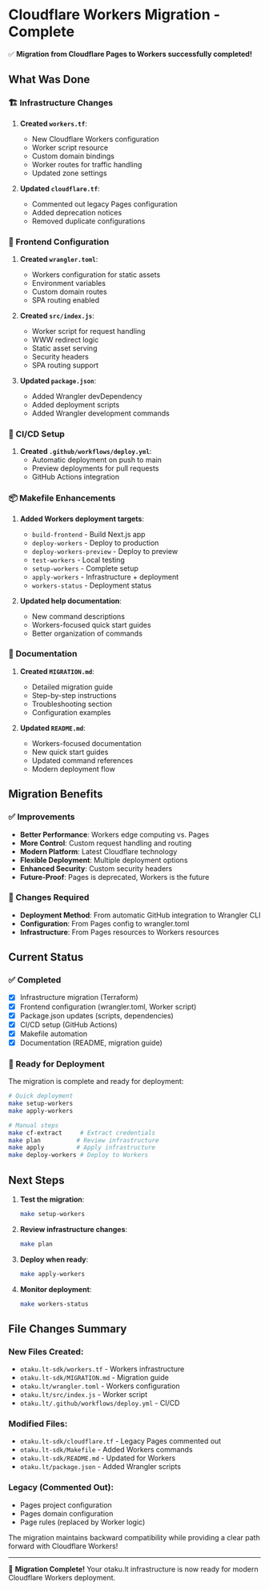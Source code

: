 # Cloudflare Workers Migration - Complete

✅ **Migration from Cloudflare Pages to Workers successfully completed!**

## What Was Done

### 🏗️ Infrastructure Changes

1. **Created `workers.tf`**:
   - New Cloudflare Workers configuration
   - Worker script resource
   - Custom domain bindings
   - Worker routes for traffic handling
   - Updated zone settings

2. **Updated `cloudflare.tf`**:
   - Commented out legacy Pages configuration
   - Added deprecation notices
   - Removed duplicate configurations

### 🚀 Frontend Configuration

1. **Created `wrangler.toml`**:
   - Workers configuration for static assets
   - Environment variables
   - Custom domain routes
   - SPA routing enabled

2. **Created `src/index.js`**:
   - Worker script for request handling
   - WWW redirect logic
   - Static asset serving
   - Security headers
   - SPA routing support

3. **Updated `package.json`**:
   - Added Wrangler devDependency
   - Added deployment scripts
   - Added Wrangler development commands

### 🔄 CI/CD Setup

1. **Created `.github/workflows/deploy.yml`**:
   - Automatic deployment on push to main
   - Preview deployments for pull requests
   - GitHub Actions integration

### 📦 Makefile Enhancements

1. **Added Workers deployment targets**:
   - `build-frontend` - Build Next.js app
   - `deploy-workers` - Deploy to production
   - `deploy-workers-preview` - Deploy to preview
   - `test-workers` - Local testing
   - `setup-workers` - Complete setup
   - `apply-workers` - Infrastructure + deployment
   - `workers-status` - Deployment status

2. **Updated help documentation**:
   - New command descriptions
   - Workers-focused quick start guides
   - Better organization of commands

### 📖 Documentation

1. **Created `MIGRATION.md`**:
   - Detailed migration guide
   - Step-by-step instructions
   - Troubleshooting section
   - Configuration examples

2. **Updated `README.md`**:
   - Workers-focused documentation
   - New quick start guides
   - Updated command references
   - Modern deployment flow

## Migration Benefits

### ✅ Improvements

- **Better Performance**: Workers edge computing vs. Pages
- **More Control**: Custom request handling and routing
- **Modern Platform**: Latest Cloudflare technology
- **Flexible Deployment**: Multiple deployment options
- **Enhanced Security**: Custom security headers
- **Future-Proof**: Pages is deprecated, Workers is the future

### 🔄 Changes Required

- **Deployment Method**: From automatic GitHub integration to Wrangler CLI
- **Configuration**: From Pages config to wrangler.toml
- **Infrastructure**: From Pages resources to Workers resources

## Current Status

### ✅ Completed
- [x] Infrastructure migration (Terraform)
- [x] Frontend configuration (wrangler.toml, Worker script)
- [x] Package.json updates (scripts, dependencies)
- [x] CI/CD setup (GitHub Actions)
- [x] Makefile automation
- [x] Documentation (README, migration guide)

### 🚀 Ready for Deployment

The migration is complete and ready for deployment:

```bash
# Quick deployment
make setup-workers
make apply-workers

# Manual steps
make cf-extract     # Extract credentials
make plan          # Review infrastructure
make apply         # Apply infrastructure
make deploy-workers # Deploy to Workers
```

## Next Steps

1. **Test the migration**:
   ```bash
   make setup-workers
   ```

2. **Review infrastructure changes**:
   ```bash
   make plan
   ```

3. **Deploy when ready**:
   ```bash
   make apply-workers
   ```

4. **Monitor deployment**:
   ```bash
   make workers-status
   ```

## File Changes Summary

### New Files Created:
- `otaku.lt-sdk/workers.tf` - Workers infrastructure
- `otaku.lt-sdk/MIGRATION.md` - Migration guide
- `otaku.lt/wrangler.toml` - Workers configuration
- `otaku.lt/src/index.js` - Worker script
- `otaku.lt/.github/workflows/deploy.yml` - CI/CD

### Modified Files:
- `otaku.lt-sdk/cloudflare.tf` - Legacy Pages commented out
- `otaku.lt-sdk/Makefile` - Added Workers commands
- `otaku.lt-sdk/README.md` - Updated for Workers
- `otaku.lt/package.json` - Added Wrangler scripts

### Legacy (Commented Out):
- Pages project configuration
- Pages domain configuration
- Page rules (replaced by Worker logic)

The migration maintains backward compatibility while providing a clear path forward with Cloudflare Workers!

---

🎉 **Migration Complete!** Your otaku.lt infrastructure is now ready for modern Cloudflare Workers deployment.
